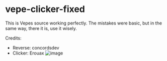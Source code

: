 # vepe-clicker-fixed

This is Vepes source working perfectly.
The mistakes were basic, but in the same way, there it is, use it wisely.

Credits:

* Reverse: concordsdev
* Clicker: Erouax
![image](https://cdn.discordapp.com/attachments/772669841597136917/792099263899107378/unknown.png)
